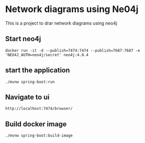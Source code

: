 # Network diagrams using Ne04j

This is a project to drar network diagrams using neo4j

## Start neo4j
```
docker run -it -d --publish=7474:7474 --publish=7687:7687 -e 'NEO4J_AUTH=neo4j/secret' neo4j:4.0.4
```

## start the application
```
./mvnw spring-boot:run
```

## Navigate to ui
```
http://localhost:7474/browser/
```

## Build docker image
```
./mvnw spring-boot:build-image
```
